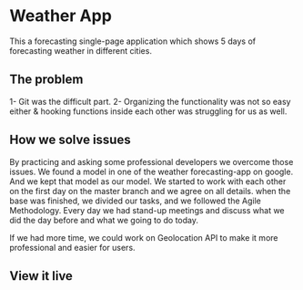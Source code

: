# Weather App
This a forecasting single-page application which shows 5 days of forecasting weather in different cities. 

## The problem
1-	Git was the difficult part. 
2-	Organizing the functionality was not so easy either & hooking functions inside each other was struggling for us as well.  

## How we solve issues
By practicing and asking some professional developers we overcome those issues. 
We found a model in one of the weather forecasting-app on google. And we kept that model as our model. We started to work with each other on the first day on the master branch and we agree on all details. 
when the base was finished, we divided our tasks, and we followed the Agile Methodology. Every day we had stand-up meetings and discuss what we did the day before and what we going to do today. 

If we had more time, we could work on Geolocation API to make it more professional and easier for users. 

## View it live

